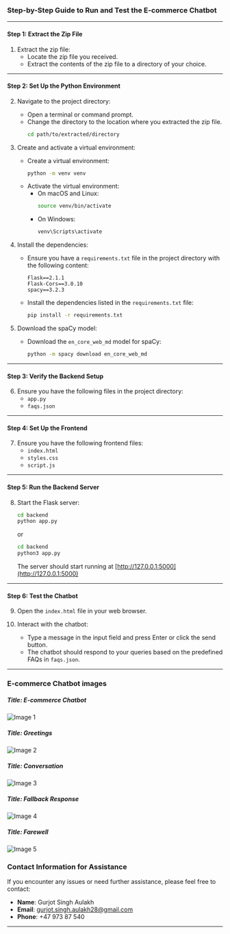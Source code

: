 ### Step-by-Step Guide to Run and Test the E-commerce Chatbot

---

#### Step 1: Extract the Zip File

1. Extract the zip file:
   - Locate the zip file you received.
   - Extract the contents of the zip file to a directory of your choice.

---

#### Step 2: Set Up the Python Environment

2. Navigate to the project directory:
   - Open a terminal or command prompt.
   - Change the directory to the location where you extracted the zip file.
     ```bash
     cd path/to/extracted/directory
     ```

3. Create and activate a virtual environment:
   - Create a virtual environment:
     ```bash
     python -m venv venv
     ```
   - Activate the virtual environment:
     - On macOS and Linux:
       ```bash
       source venv/bin/activate
       ```
     - On Windows:
       ```bash
       venv\Scripts\activate
       ```

4. Install the dependencies:
   - Ensure you have a `requirements.txt` file in the project directory with the following content:
     ```
     Flask==2.1.1
     Flask-Cors==3.0.10
     spacy==3.2.3
     ```
   - Install the dependencies listed in the `requirements.txt` file:
     ```bash
     pip install -r requirements.txt
     ```

5. Download the spaCy model:
   - Download the `en_core_web_md` model for spaCy:
     ```bash
     python -m spacy download en_core_web_md
     ```

---

#### Step 3: Verify the Backend Setup

6. Ensure you have the following files in the project directory:
   - `app.py`
   - `faqs.json`

---

#### Step 4: Set Up the Frontend

7. Ensure you have the following frontend files:
   - `index.html`
   - `styles.css`
   - `script.js`

---

#### Step 5: Run the Backend Server

8. Start the Flask server:
   ```bash
   cd backend
   python app.py
   ```
   or
   ```bash
   cd backend
   python3 app.py
   ```

   The server should start running at [http://127.0.0.1:5000](http://127.0.0.1:5000)

---

#### Step 6: Test the Chatbot

9. Open the `index.html` file in your web browser.

10. Interact with the chatbot:
    - Type a message in the input field and press Enter or click the send button.
    - The chatbot should respond to your queries based on the predefined FAQs in `faqs.json`.

---

### E-commerce Chatbot images

##### Title: E-commerce Chatbot
![Image 1](/E-commerce%20Chatbot%20Images/chatbot.png "E-commerce Chatbot")

##### Title: Greetings
![Image 2](/E-commerce%20Chatbot%20Images/greetings.png "Greetings")

##### Title: Conversation
![Image 3](/E-commerce%20Chatbot%20Images/conversation.png "Conversation")

##### Title: Fallback Response
![Image 4](/E-commerce%20Chatbot%20Images/fallback-response.png "Fallback Response")

##### Title: Farewell
![Image 5](/E-commerce%20Chatbot%20Images/farewells.png "Farewell")

### Contact Information for Assistance

If you encounter any issues or need further assistance, please feel free to contact:

- **Name**: Gurjot Singh Aulakh
- **Email**: [gurjot.singh.aulakh28@gmail.com](mailto:gurjot.singh.aulakh28@gmail.com)
- **Phone**: +47 973 87 540

---
